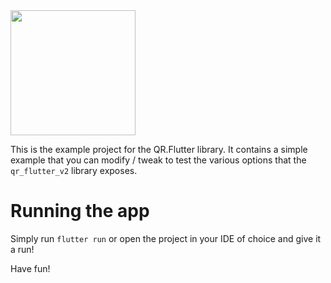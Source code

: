 <img src="https://storage.googleapis.com/product-logos/logo_qr_flutter.png" align="center" width="200">

This is the example project for the QR.Flutter library. It contains a simple example that you can modify / tweak to test the various options that the `qr_flutter_v2` library exposes.

# Running the app

Simply run `flutter run` or open the project in your IDE of choice and give it a run!

Have fun!